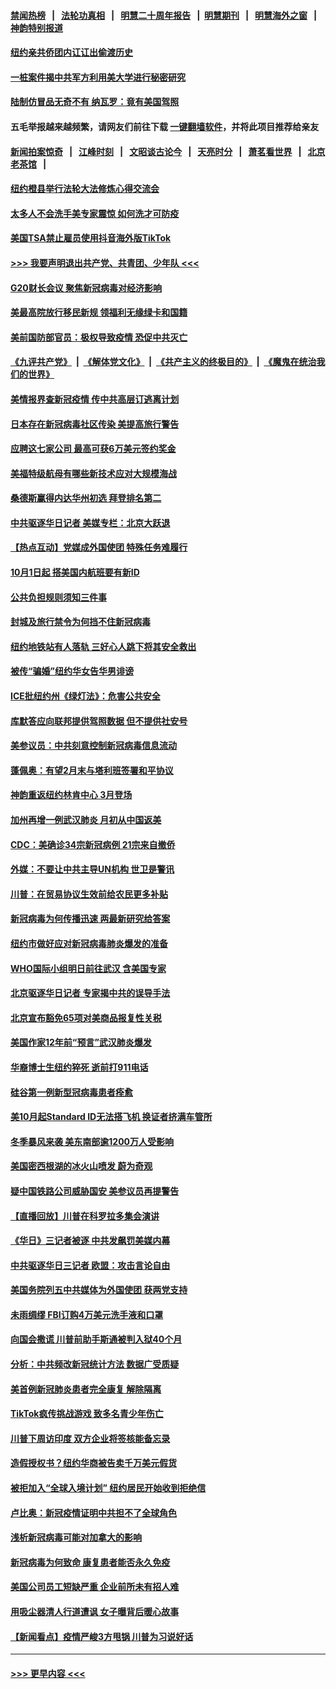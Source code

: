 #### [禁闻热榜](热点新闻.md?=0)  &nbsp;&nbsp;|&nbsp;&nbsp; [法轮功真相](https://github.com/gfw-breaker/truth/blob/master/README.md?=0) &nbsp;&nbsp;|&nbsp;&nbsp; [明慧二十周年报告](https://github.com/gfw-breaker/mh-reports/blob/master/README.md?=0) &nbsp;&nbsp;|&nbsp;&nbsp;[明慧期刊](https://github.com/gfw-breaker/mh-qikan) &nbsp;&nbsp;|&nbsp;&nbsp; [明慧海外之窗](https://github.com/gfw-breaker/mh-news/blob/master/README.md?=0) &nbsp;&nbsp;|&nbsp;&nbsp; [神韵特别报道](https://github.com/gfw-breaker/mh-news/blob/master/shenyun.md?=0)
#### [纽约亲共侨团内讧讧出偷渡历史](../pages/nsc412/n11891235.md?t=02241701) 
#### [一桩案件揭中共军方利用美大学进行秘密研究](../pages/nsc412/n11891206.md?t=02241701) 
#### [陆制仿冒品无奇不有 纳瓦罗：竟有美国驾照](../pages/nsc412/n11890953.md?t=02241701) 
#### 五毛举报越来越频繁，请网友们前往下载 [一键翻墙软件](https://github.com/gfw-breaker/ssr-accounts)，并将此项目推荐给亲友
#### [新闻拍案惊奇](https://github.com/gfw-breaker/banned-news/blob/master/pages/link4.md) &nbsp;&nbsp;|&nbsp;&nbsp; [江峰时刻](https://github.com/gfw-breaker/banned-news/blob/master/pages/link4.md) &nbsp;&nbsp;|&nbsp;&nbsp; [文昭谈古论今](https://github.com/gfw-breaker/banned-news/blob/master/pages/link4.md) &nbsp;&nbsp;|&nbsp;&nbsp; [天亮时分](https://github.com/gfw-breaker/banned-news/blob/master/pages/link4.md) &nbsp;&nbsp;|&nbsp;&nbsp; [萧茗看世界](https://github.com/gfw-breaker/banned-news/blob/master/pages/link4.md) &nbsp;&nbsp;|&nbsp;&nbsp; [北京老茶馆](https://github.com/gfw-breaker/banned-news/blob/master/pages/link4.md) &nbsp;&nbsp;|&nbsp;&nbsp; 
#### [纽约橙县举行法轮大法修炼心得交流会](../pages/nsc412/n11890760.md?t=02241701) 
#### [太多人不会洗手美专家震惊 如何洗才可防疫](../pages/nsc412/n11875866.md?t=02241701) 
#### [美国TSA禁止雇员使用抖音海外版TikTok](../pages/nsc412/n11890500.md?t=02241701) 
#### [>>> 我要声明退出共产党、共青团、少年队 <<<](https://github.com/begood0513/goodnews/blob/master/quit/letter.md) 
#### [G20财长会议 聚焦新冠病毒对经济影响](../pages/nsc412/n11890400.md?t=02241701) 
#### [美最高院放行移民新规 领福利无缘绿卡和国籍](../pages/nsc412/n11889500.md?t=02241701) 
#### [美前国防部官员：极权导致疫情 恐促中共灭亡](../pages/nsc412/n11889092.md?t=02241701) 
#### [《九评共产党》](https://github.com/begood0513/9ping.md/blob/master/README.md) &nbsp;|&nbsp; [《解体党文化》](../../../../jtdwh.md/blob/master/README.md)  &nbsp;|&nbsp; [《共产主义的终极目的》](../../../../gczydzjmd.md/blob/master/README.md) &nbsp;|&nbsp; [《魔鬼在统治我们的世界》](../../../../mgztzwmdsj.md/blob/master/README.md) 
#### [美情报界查新冠疫情 传中共高层订逃离计划](../pages/nsc412/n11888161.md?t=02241701) 
#### [日本存在新冠病毒社区传染 美提高旅行警告](../pages/nsc412/n11889917.md?t=02241701) 
#### [应聘这七家公司 最高可获6万美元签约奖金](../pages/nsc412/n11879446.md?t=02241701) 
#### [美福特级航母有哪些新技术应对大规模海战](../pages/nsc412/n11882087.md?t=02241701) 
#### [桑德斯赢得内达华州初选 拜登排名第二](../pages/nsc412/n11888760.md?t=02241701) 
#### [中共驱逐华日记者 美媒专栏：北京大跃退](../pages/nsc412/n11888453.md?t=02241701) 
#### [【热点互动】党媒成外国使团 特殊任务难履行](../pages/nsc412/n11888306.md?t=02241701) 
#### [10月1日起 搭美国内航班要有新ID](../pages/nsc412/n11888243.md?t=02241701) 
#### [公共负担规则须知三件事](../pages/nsc412/n11888123.md?t=02241701) 
#### [封城及旅行禁令为何挡不住新冠病毒](../pages/nsc412/n11888067.md?t=02241701) 
#### [纽约地铁站有人落轨   三好心人跳下将其安全救出](../pages/nsc412/n11888088.md?t=02241701) 
#### [被传“骗婚”纽约华女告华男诽谤](../pages/nsc412/n11887303.md?t=02241701) 
#### [ICE批纽约州《绿灯法》：危害公共安全](../pages/nsc412/n11887285.md?t=02241701) 
#### [库默答应向联邦提供驾照数据 但不提供社安号](../pages/nsc412/n11887269.md?t=02241701) 
#### [美参议员：中共刻意控制新冠病毒信息流动](../pages/nsc412/n11887949.md?t=02241701) 
#### [蓬佩奥：有望2月末与塔利班签署和平协议](../pages/nsc412/n11887248.md?t=02241701) 
#### [神韵重返纽约林肯中心 3月登场](../pages/nsc412/n11885013.md?t=02241701) 
#### [加州再增一例武汉肺炎 月初从中国返美](../pages/nsc412/n11886929.md?t=02241701) 
#### [CDC：美确诊34宗新冠病例 21宗来自撤侨](../pages/nsc412/n11886795.md?t=02241701) 
#### [外媒：不要让中共主导UN机构 世卫是警讯](../pages/nsc412/n11886401.md?t=02241701) 
#### [川普：在贸易协议生效前给农民更多补贴](../pages/nsc412/n11886549.md?t=02241701) 
#### [新冠病毒为何传播迅速 两最新研究给答案](../pages/nsc412/n11886505.md?t=02241701) 
#### [纽约市做好应对新冠病毒肺炎爆发的准备](../pages/nsc412/n11885019.md?t=02241701) 
#### [WHO国际小组明日前往武汉 含美国专家](../pages/nsc412/n11886380.md?t=02241701) 
#### [北京驱逐华日记者 专家揭中共的误导手法](../pages/nsc412/n11886124.md?t=02241701) 
#### [北京宣布豁免65项对美商品报复性关税](../pages/nsc412/n11885960.md?t=02241701) 
#### [美国作家12年前“预言”武汉肺炎爆发](../pages/nsc412/n11885487.md?t=02241701) 
#### [华裔博士生纽约猝死  逝前打911电话](../pages/nsc412/n11885007.md?t=02241701) 
#### [硅谷第一例新型冠病毒患者痊愈](../pages/nsc412/n11885163.md?t=02241701) 
#### [美10月起Standard ID无法搭飞机  换证者挤满车管所](../pages/nsc412/n11885036.md?t=02241701) 
#### [冬季暴风来袭 美东南部逾1200万人受影响](../pages/nsc412/n11884620.md?t=02241701) 
#### [美国密西根湖的冰火山喷发 蔚为奇观](../pages/nsc412/n11884842.md?t=02241701) 
#### [疑中国铁路公司威胁国安 美参议员再提警告](../pages/nsc412/n11884300.md?t=02241701) 
#### [【直播回放】川普在科罗拉多集会演讲](../pages/nsc412/n11883640.md?t=02241701) 
#### [《华日》三记者被逐 中共发飙罚美媒内幕](../pages/nsc412/n11884184.md?t=02241701) 
#### [中共驱逐华日三记者 欧盟：攻击言论自由](../pages/nsc412/n11884179.md?t=02241701) 
#### [美国务院列五中共媒体为外国使团 获两党支持](../pages/nsc412/n11883954.md?t=02241701) 
#### [未雨绸缪 FBI订购4万美元洗手液和口罩](../pages/nsc412/n11883960.md?t=02241701) 
#### [向国会撒谎 川普前助手斯通被判入狱40个月](../pages/nsc412/n11883930.md?t=02241701) 
#### [分析：中共频改新冠统计方法 数据广受质疑](../pages/nsc412/n11883875.md?t=02241701) 
#### [美首例新冠肺炎患者完全康复 解除隔离](../pages/nsc412/n11883754.md?t=02241701) 
#### [TikTok疯传挑战游戏 致多名青少年伤亡](../pages/nsc412/n11883598.md?t=02241701) 
#### [川普下周访印度 双方企业将签核能备忘录](../pages/nsc412/n11883604.md?t=02241701) 
#### [造假授权书？纽约华商被告卖千万美元假货](../pages/nsc412/n11882429.md?t=02241701) 
#### [被拒加入“全球入境计划”  纽约居民开始收到拒绝信](../pages/nsc412/n11882417.md?t=02241701) 
#### [卢比奥：新冠疫情证明中共担不了全球角色](../pages/nsc412/n11881340.md?t=02241701) 
#### [浅析新冠病毒可能对加拿大的影响](../pages/nsc412/n11879775.md?t=02241701) 
#### [新冠病毒为何致命 康复患者能否永久免疫](../pages/nsc412/n11881488.md?t=02241701) 
#### [美国公司员工短缺严重 企业前所未有招人难](../pages/nsc412/n11881792.md?t=02241701) 
#### [用吸尘器清人行道遭讽 女子曝背后暖心故事](../pages/nsc412/n11881702.md?t=02241701) 
#### [【新闻看点】疫情严峻3方甩锅 川普为习说好话](../pages/nsc412/n11881049.md?t=02241701) 

----
#### [ >>> 更早内容 <<< ](../indexes/nsc412-earlier.md)
